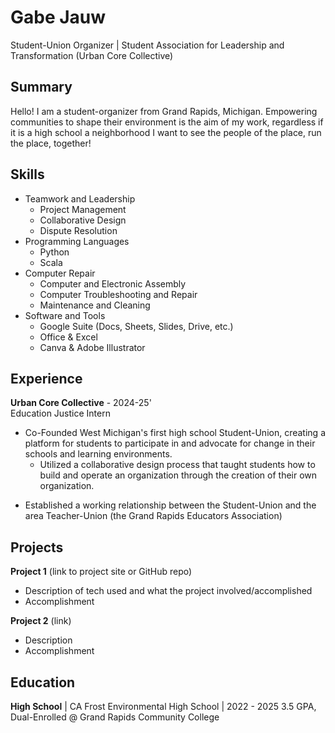 # Gabe Jauw

Student-Union Organizer | Student Association for Leadership and Transformation (Urban Core Collective)

## Summary

Hello! I am a student-organizer from Grand Rapids, Michigan. Empowering communities to shape their environment is the aim of my work, regardless if it is a high school a neighborhood I want to see the people of the place, run the place, together! 

## Skills

- Teamwork and Leadership
	- Project Management
	- Collaborative Design
	- Dispute Resolution
- Programming Languages
	- Python
	-  Scala
- Computer Repair
	- Computer and Electronic Assembly
	- Computer Troubleshooting and Repair
	- Maintenance and Cleaning
- Software and Tools
	-  Google Suite (Docs, Sheets, Slides, Drive, etc.)
	-  Office & Excel
	-  Canva & Adobe Illustrator

## Experience

**Urban Core Collective** - 2024-25'   
Education Justice Intern
- Co-Founded West Michigan's first high school Student-Union, creating a platform for students to participate in and advocate for change in their schools and learning environments.
	- Utilized a collaborative design process that taught students how to build and operate an organization through the creation of their own organization.
* Established a working relationship between the Student-Union and the area Teacher-Union (the Grand Rapids Educators Association)

## Projects

**Project 1** (link to project site or GitHub repo)  
- Description of tech used and what the project involved/accomplished
- Accomplishment 

**Project 2** (link)
- Description 
- Accomplishment

## Education

**High School** | CA Frost Environmental High School | 2022 - 2025
	 3.5 GPA, Dual-Enrolled @ Grand Rapids Community College
